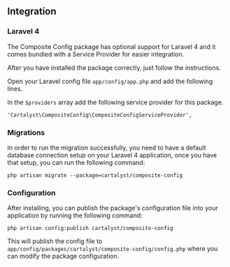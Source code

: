 ## Integration

### Laravel 4

The Composite Config package has optional support for Laravel 4 and it comes bundled with a
Service Provider for easier integration.

After you have installed the package correctly, just follow the instructions.

Open your Laravel config file `app/config/app.php` and add the following lines.

In the `$providers` array add the following service provider for this package.

	'Cartalyst\CompositeConfig\CompositeConfigServiceProvider',

### Migrations

In order to run the migration successfully, you need to have a default database connection setup on your Laravel 4 application, once you have that setup, you can run the following command:

	php artisan migrate --package=cartalyst/composite-config

### Configuration

After installing, you can publish the package's configuration file into your
application by running the following command:

	php artisan config:publish cartalyst/composite-config

This will publish the config file to `app/config/packages/cartalyst/composite-config/config.php`
where you can modify the package configuration.
